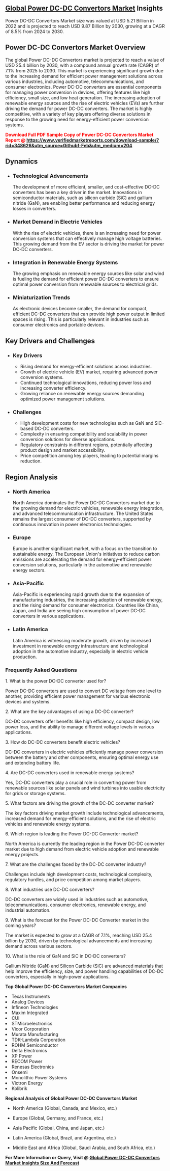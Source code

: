 <h2><a href="https://www.verifiedmarketreports.com/download-sample/?rid=348626&amp;utm_source=Githubf&amp;utm_medium=204" target="_blank">Global Power DC-DC Convertors Market</a> Insights</h2><p>Power DC-DC Convertors Market size was valued at USD 5.21 Billion in 2022 and is projected to reach USD 9.87 Billion by 2030, growing at a CAGR of 8.5% from 2024 to 2030.</p><p><h2>Power DC-DC Convertors Market Overview</h2> <p>The global Power DC-DC Convertors market is projected to reach a value of USD 25.4 billion by 2030, with a compound annual growth rate (CAGR) of 7.1% from 2025 to 2030. This market is experiencing significant growth due to the increasing demand for efficient power management solutions across various industries, including automotive, telecommunications, and consumer electronics. Power DC-DC converters are essential components for managing power conversion in devices, offering features like high efficiency, small size, and low heat generation. The increasing adoption of renewable energy sources and the rise of electric vehicles (EVs) are further driving the demand for power DC-DC converters. The market is highly competitive, with a variety of key players offering diverse solutions in response to the growing need for energy-efficient power conversion systems.</p> <p><strong><p><span class=""><span style="color: #ff0000;"><strong>Download Full PDF Sample Copy of Power DC-DC Convertors Market Report</strong> @ </span><a href="https://www.verifiedmarketreports.com/download-sample/?rid=348626&amp;utm_source=Githubf-Feb&amp;utm_medium=204" target="_blank">https://www.verifiedmarketreports.com/download-sample/?rid=348626&amp;utm_source=Githubf-Feb&amp;utm_medium=204</a></span></p></strong></p> <h2>Dynamics</h2> <ul> <li><h3>Technological Advancements</h3> The development of more efficient, smaller, and cost-effective DC-DC converters has been a key driver in the market. Innovations in semiconductor materials, such as silicon carbide (SiC) and gallium nitride (GaN), are enabling better performance and reducing energy losses in converters.</li> <li><h3>Market Demand in Electric Vehicles</h3> With the rise of electric vehicles, there is an increasing need for power conversion systems that can effectively manage high voltage batteries. This growing demand from the EV sector is driving the market for power DC-DC converters.</li> <li><h3>Integration in Renewable Energy Systems</h3> The growing emphasis on renewable energy sources like solar and wind is fueling the demand for efficient power DC-DC converters to ensure optimal power conversion from renewable sources to electrical grids.</li> <li><h3>Miniaturization Trends</h3> As electronic devices become smaller, the demand for compact, efficient DC-DC converters that can provide high power output in limited spaces is rising. This is particularly relevant in industries such as consumer electronics and portable devices.</li> </ul> <h2>Key Drivers and Challenges</h2> <ul> <li><h3>Key Drivers</h3> <ul> <li>Rising demand for energy-efficient solutions across industries.</li> <li>Growth of electric vehicle (EV) market, requiring advanced power conversion systems.</li> <li>Continued technological innovations, reducing power loss and increasing converter efficiency.</li> <li>Growing reliance on renewable energy sources demanding optimized power management solutions.</li> </ul> </li> <li><h3>Challenges</h3> <ul> <li>High development costs for new technologies such as GaN and SiC-based DC-DC converters.</li> <li>Complexity in ensuring compatibility and scalability in power conversion solutions for diverse applications.</li> <li>Regulatory constraints in different regions, potentially affecting product design and market accessibility.</li> <li>Price competition among key players, leading to potential margins reduction.</li> </ul> </li> </ul> <h2>Region Analysis</h2> <ul> <li><h3>North America</h3> North America dominates the Power DC-DC Convertors market due to the growing demand for electric vehicles, renewable energy integration, and advanced telecommunication infrastructure. The United States remains the largest consumer of DC-DC converters, supported by continuous innovation in power electronics technologies.</li> <li><h3>Europe</h3> Europe is another significant market, with a focus on the transition to sustainable energy. The European Union's initiatives to reduce carbon emissions are accelerating the demand for energy-efficient power conversion solutions, particularly in the automotive and renewable energy sectors.</li> <li><h3>Asia-Pacific</h3> Asia-Pacific is experiencing rapid growth due to the expansion of manufacturing industries, the increasing adoption of renewable energy, and the rising demand for consumer electronics. Countries like China, Japan, and India are seeing high consumption of power DC-DC converters in various applications.</li> <li><h3>Latin America</h3> Latin America is witnessing moderate growth, driven by increased investment in renewable energy infrastructure and technological adoption in the automotive industry, especially in electric vehicle production.</li> </ul> <h3>Frequently Asked Questions</h3> <p>1. What is the power DC-DC converter used for?</p> <p>Power DC-DC converters are used to convert DC voltage from one level to another, providing efficient power management for various electronic devices and systems.</p> <p>2. What are the key advantages of using a DC-DC converter?</p> <p>DC-DC converters offer benefits like high efficiency, compact design, low power loss, and the ability to manage different voltage levels in various applications.</p> <p>3. How do DC-DC converters benefit electric vehicles?</p> <p>DC-DC converters in electric vehicles efficiently manage power conversion between the battery and other components, ensuring optimal energy use and extending battery life.</p> <p>4. Are DC-DC converters used in renewable energy systems?</p> <p>Yes, DC-DC converters play a crucial role in converting power from renewable sources like solar panels and wind turbines into usable electricity for grids or storage systems.</p> <p>5. What factors are driving the growth of the DC-DC converter market?</p> <p>The key factors driving market growth include technological advancements, increased demand for energy-efficient solutions, and the rise of electric vehicles and renewable energy systems.</p> <p>6. Which region is leading the Power DC-DC Converter market?</p> <p>North America is currently the leading region in the Power DC-DC converter market due to high demand from electric vehicle adoption and renewable energy projects.</p> <p>7. What are the challenges faced by the DC-DC converter industry?</p> <p>Challenges include high development costs, technological complexity, regulatory hurdles, and price competition among market players.</p> <p>8. What industries use DC-DC converters?</p> <p>DC-DC converters are widely used in industries such as automotive, telecommunications, consumer electronics, renewable energy, and industrial automation.</p> <p>9. What is the forecast for the Power DC-DC Converter market in the coming years?</p> <p>The market is expected to grow at a CAGR of 7.1%, reaching USD 25.4 billion by 2030, driven by technological advancements and increasing demand across various sectors.</p> <p>10. What is the role of GaN and SiC in DC-DC converters?</p> <p>Gallium Nitride (GaN) and Silicon Carbide (SiC) are advanced materials that help improve the efficiency, size, and power handling capabilities of DC-DC converters, especially in high-power applications.</p> </p><p><strong>Top Global Power DC-DC Convertors Market Companies</strong></p><div data-test-id=""><p><li>Texas Instruments</li><li> Analog Devices</li><li> Infineon Technologies</li><li> Maxim Integrated</li><li> CUI</li><li> STMicroelectronics</li><li> Vicor Corporation</li><li> Murata Manufacturing</li><li> TDK-Lambda Corporation</li><li> ROHM Semiconductor</li><li> Delta Electronics</li><li> XP Power</li><li> RECOM Power</li><li> Renesas Electronics</li><li> Onsemi</li><li> Monolithic Power Systems</li><li> Victron Energy</li><li> Kolibrik</li></p><div><strong>Regional Analysis of&nbsp;Global Power DC-DC Convertors Market</strong></div><ul><li dir="ltr"><p dir="ltr">North America&nbsp;(Global, Canada, and Mexico, etc.)</p></li><li dir="ltr"><p dir="ltr">Europe (Global, Germany, and France, etc.)</p></li><li dir="ltr"><p dir="ltr">Asia Pacific&nbsp;(Global, China, and Japan, etc.)</p></li><li dir="ltr"><p dir="ltr">Latin America&nbsp;(Global, Brazil, and Argentina, etc.)</p></li><li dir="ltr">Middle East and Africa&nbsp;(Global, Saudi Arabia, and South Africa, etc.)</li></ul><p><strong>For More Information or Query, Visit @&nbsp;</strong><strong><a href="https://www.verifiedmarketreports.com/product/power-dc-dc-convertors-market/?utm_source=Githubf&amp;utm_medium=204" target="_blank">Global Power DC-DC Convertors Market Insights Size And Forecast</a></strong></p></div>
